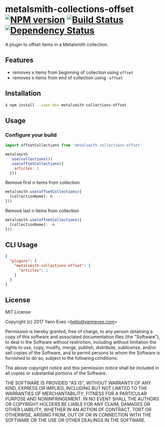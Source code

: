 # metalsmith-collections-offset [![NPM version][npm-image]][npm-url] [![Build Status][travis-image]][travis-url] [![Dependency Status][daviddm-image]][daviddm-url]
A plugin to offset items in a Metalsmith collection.

## Features

- removes x items from beginning of collection using `offset`
- removes x items from end of collection using `-offset`

## Installation

```bash
$ npm install --save-dev metalsmith-collections-offset
```

## Usage

### Configure your build

```javascript
import offsetCollections from 'metalsmith-collections-offset'

metalsmith
  .use(collections())
  .use(offsetCollections({
    articles: 1
  }))
```

Remove first n items from collection

```javascript
metalsmith.use(offsetCollections({
  [collectionName]: n
}))
```

Remove last n items from collection

```javascript
metalsmith.use(offsetCollections({
  [collectionName]: -n
}))
```


## CLI Usage

```json
{
  "plugins": {
    "metalsmith-collections-offset": {
      "articles": 1
    }
  }
}
```

## License

MIT License

Copyright (c) 2017 Yann Eves &lt;hello@yanneves.com&gt;

Permission is hereby granted, free of charge, to any person obtaining a copy
of this software and associated documentation files (the "Software"), to deal
in the Software without restriction, including without limitation the rights
to use, copy, modify, merge, publish, distribute, sublicense, and/or sell
copies of the Software, and to permit persons to whom the Software is
furnished to do so, subject to the following conditions:

The above copyright notice and this permission notice shall be included in all
copies or substantial portions of the Software.

THE SOFTWARE IS PROVIDED "AS IS", WITHOUT WARRANTY OF ANY KIND, EXPRESS OR
IMPLIED, INCLUDING BUT NOT LIMITED TO THE WARRANTIES OF MERCHANTABILITY,
FITNESS FOR A PARTICULAR PURPOSE AND NONINFRINGEMENT. IN NO EVENT SHALL THE
AUTHORS OR COPYRIGHT HOLDERS BE LIABLE FOR ANY CLAIM, DAMAGES OR OTHER
LIABILITY, WHETHER IN AN ACTION OF CONTRACT, TORT OR OTHERWISE, ARISING FROM,
OUT OF OR IN CONNECTION WITH THE SOFTWARE OR THE USE OR OTHER DEALINGS IN THE
SOFTWARE.


[npm-image]: https://badge.fury.io/js/metalsmith-collections-offset.svg
[npm-url]: https://npmjs.org/package/metalsmith-collections-offset
[travis-image]: https://travis-ci.org/yanneves/metalsmith-collections-offset.svg?branch=master
[travis-url]: https://travis-ci.org/yanneves/metalsmith-collections-offset
[daviddm-image]: https://david-dm.org/yanneves/metalsmith-collections-offset.svg?theme=shields.io
[daviddm-url]: https://david-dm.org/yanneves/metalsmith-collections-offset
